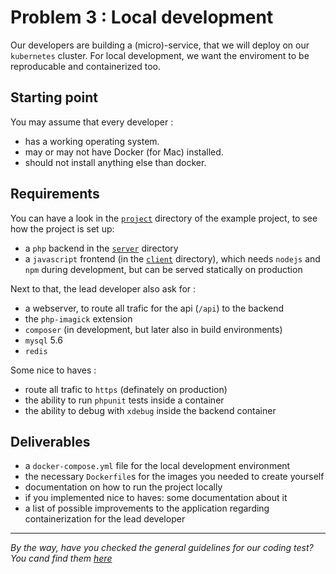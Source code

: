 # Problem 3 : Local development

Our developers are building a (micro)-service, that we will deploy on our `kubernetes` cluster.
For local development, we want the enviroment to be reproducable and containerized too.


## Starting point

You may assume that every developer :

- has a working operating system.
- may or may not have Docker (for Mac) installed.
- should not install anything else than docker.


## Requirements

You can have a look in the [`project`](./problem-3) directory of the example project, to see how the project is set up:

- a `php` backend in the [`server`](./problem-3/server) directory
- a `javascript` frontend (in the [`client`](./problem-3/client) directory), which needs `nodejs` and `npm` during development, but can be served statically on production

Next to that, the lead developer also ask for :

- a webserver, to route all trafic for the api (`/api`) to the backend
- the `php-imagick` extension
- `composer` (in development, but later also in build environments)
- `mysql` 5.6
- `redis`

Some nice to haves :

- route all trafic to `https` (definately on production)
- the ability to run `phpunit` tests inside a container
- the ability to debug with `xdebug` inside the backend container


## Deliverables

- a `docker-compose.yml` file for the local development environment
- the necessary `Dockerfile`s for the images you needed to create yourself
- documentation on how to run the project locally
- if you implemented nice to haves: some documentation about it
- a list of possible improvements to the application regarding containerization for the lead developer 

---

_By the way, have you checked the general guidelines for our coding test? You cand find them [here](./README.md)_
